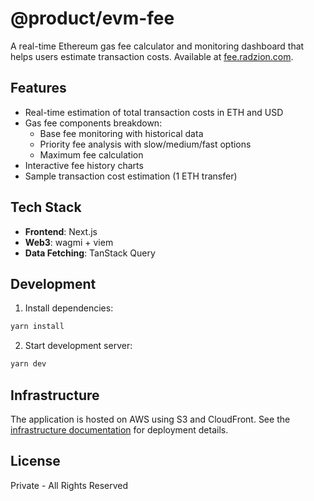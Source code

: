 # @product/evm-fee

A real-time Ethereum gas fee calculator and monitoring dashboard that helps users estimate transaction costs. Available at [fee.radzion.com](https://fee.radzion.com).

## Features

- Real-time estimation of total transaction costs in ETH and USD
- Gas fee components breakdown:
  - Base fee monitoring with historical data
  - Priority fee analysis with slow/medium/fast options
  - Maximum fee calculation
- Interactive fee history charts
- Sample transaction cost estimation (1 ETH transfer)

## Tech Stack

- **Frontend**: Next.js
- **Web3**: wagmi + viem
- **Data Fetching**: TanStack Query

## Development

1. Install dependencies:
```bash
yarn install
```

2. Start development server:
```bash
yarn dev
```

## Infrastructure

The application is hosted on AWS using S3 and CloudFront. See the [infrastructure documentation](./infra/README.md) for deployment details.

## License

Private - All Rights Reserved
